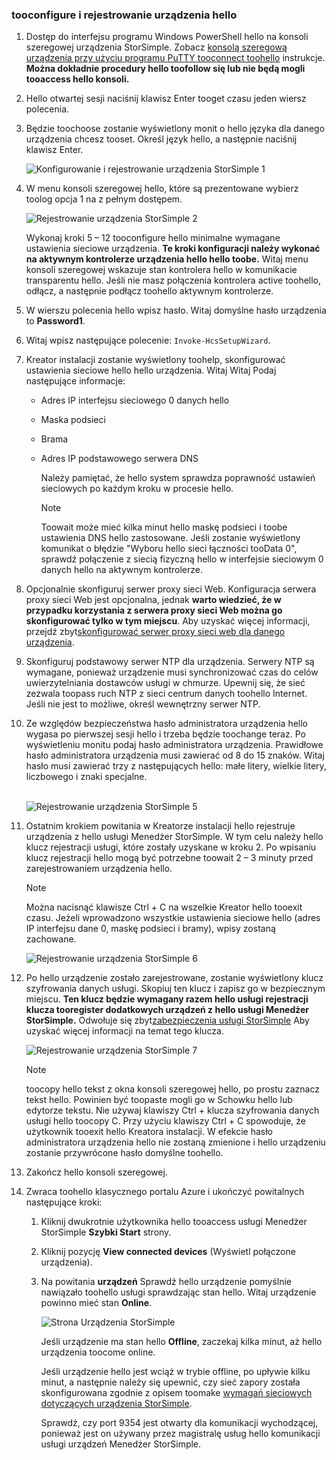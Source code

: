 <!--author=alkohli last changed: 02/22/2016-->


### <a name="tooconfigure-and-register-hello-device"></a>tooconfigure i rejestrowanie urządzenia hello
1. Dostęp do interfejsu programu Windows PowerShell hello na konsoli szeregowej urządzenia StorSimple. Zobacz [konsolą szeregową urządzenia przy użyciu programu PuTTY tooconnect toohello](#use-putty-to-connect-to-the-device-serial-console) instrukcje. **Można dokładnie procedury hello toofollow się lub nie będą mogli tooaccess hello konsoli.**
2. Hello otwartej sesji naciśnij klawisz Enter tooget czasu jeden wiersz polecenia. 
3. Będzie toochoose zostanie wyświetlony monit o hello języka dla danego urządzenia chcesz tooset. Określ język hello, a następnie naciśnij klawisz Enter. 
   
    ![Konfigurowanie i rejestrowanie urządzenia StorSimple 1](./media/storsimple-configure-and-register-device-u1/HCS_RegisterYourDevice1-U1-include.png)
4. W menu konsoli szeregowej hello, które są prezentowane wybierz toolog opcja 1 na z pełnym dostępem. 
   
    ![Rejestrowanie urządzenia StorSimple 2](./media/storsimple-configure-and-register-device-u1/HCS_RegisterYourDevice2_U1-include.png)
   
     Wykonaj kroki 5 – 12 tooconfigure hello minimalne wymagane ustawienia sieciowe urządzenia. **Te kroki konfiguracji należy wykonać na aktywnym kontrolerze urządzenia hello hello toobe.** Witaj menu konsoli szeregowej wskazuje stan kontrolera hello w komunikacie transparentu hello. Jeśli nie masz połączenia kontrolera active toohello, odłącz, a następnie podłącz toohello aktywnym kontrolerze.
5. W wierszu polecenia hello wpisz hasło. Witaj domyślne hasło urządzenia to **Password1**.
6. Witaj wpisz następujące polecenie: `Invoke-HcsSetupWizard`. 
7. Kreator instalacji zostanie wyświetlony toohelp, skonfigurować ustawienia sieciowe hello hello urządzenia. Witaj Witaj Podaj następujące informacje: 
   
   * Adres IP interfejsu sieciowego 0 danych hello
   * Maska podsieci
   * Brama
   * Adres IP podstawowego serwera DNS
     
        Należy pamiętać, że hello system sprawdza poprawność ustawień sieciowych po każdym kroku w procesie hello.
     
     > [!NOTE]
     > Toowait może mieć kilka minut hello maskę podsieci i toobe ustawienia DNS hello zastosowane. Jeśli zostanie wyświetlony komunikat o błędzie "Wyboru hello sieci łączności tooData 0", sprawdź połączenie z siecią fizyczną hello w interfejsie sieciowym 0 danych hello na aktywnym kontrolerze.
     > 
     > 
8. Opcjonalnie skonfiguruj serwer proxy sieci Web. Konfiguracja serwera proxy sieci Web jest opcjonalna, jednak **warto wiedzieć, że w przypadku korzystania z serwera proxy sieci Web można go skonfigurować tylko w tym miejscu**. Aby uzyskać więcej informacji, przejdź zbyt[skonfigurować serwer proxy sieci web dla danego urządzenia](../articles/storsimple/storsimple-configure-web-proxy.md).
9. Skonfiguruj podstawowy serwer NTP dla urządzenia. Serwery NTP są wymagane, ponieważ urządzenie musi synchronizować czas do celów uwierzytelniania dostawców usługi w chmurze. Upewnij się, że sieć zezwala toopass ruch NTP z sieci centrum danych toohello Internet. Jeśli nie jest to możliwe, określ wewnętrzny serwer NTP. 
10. Ze względów bezpieczeństwa hasło administratora urządzenia hello wygasa po pierwszej sesji hello i trzeba będzie toochange teraz. Po wyświetleniu monitu podaj hasło administratora urządzenia. Prawidłowe hasło administratora urządzenia musi zawierać od 8 do 15 znaków. Witaj hasło musi zawierać trzy z następujących hello: małe litery, wielkie litery, liczbowego i znaki specjalne.
    
    <br/>![Rejestrowanie urządzenia StorSimple 5](./media/storsimple-configure-and-register-device-u1/HCS_RegisterYourDevice5_U1-include.png)
11. Ostatnim krokiem powitania w Kreatorze instalacji hello rejestruje urządzenia z hello usługi Menedżer StorSimple. W tym celu należy hello klucz rejestracji usługi, które zostały uzyskane w kroku 2. Po wpisaniu klucz rejestracji hello mogą być potrzebne toowait 2 – 3 minuty przed zarejestrowaniem urządzenia hello.
    
    > [!NOTE]
    > Można nacisnąć klawisze Ctrl + C na wszelkie Kreator hello tooexit czasu. Jeżeli wprowadzono wszystkie ustawienia sieciowe hello (adres IP interfejsu dane 0, maskę podsieci i bramy), wpisy zostaną zachowane.
    > 
    > 
    
    ![Rejestrowanie urządzenia StorSimple 6](./media/storsimple-configure-and-register-device-u1/HCS_RegisterYourDevice6_U1-include.png)
12. Po hello urządzenie zostało zarejestrowane, zostanie wyświetlony klucz szyfrowania danych usługi. Skopiuj ten klucz i zapisz go w bezpiecznym miejscu. **Ten klucz będzie wymagany razem hello usługi rejestracji klucza tooregister dodatkowych urządzeń z hello usługi Menedżer StorSimple.** Odwołuje się zbyt[zabezpieczenia usługi StorSimple](../articles/storsimple/storsimple-security.md) Aby uzyskać więcej informacji na temat tego klucza.
    
    ![Rejestrowanie urządzenia StorSimple 7](./media/storsimple-configure-and-register-device-u1/HCS_RegisterYourDevice7_U1-include.png)    
    
    > [!NOTE]
    > toocopy hello tekst z okna konsoli szeregowej hello, po prostu zaznacz tekst hello. Powinien być toopaste mogli go w Schowku hello lub edytorze tekstu. Nie używaj klawiszy Ctrl + klucza szyfrowania danych usługi hello toocopy C. Przy użyciu klawiszy Ctrl + C spowoduje, że użytkownik tooexit hello Kreatora instalacji. W efekcie hasło administratora urządzenia hello nie zostaną zmienione i hello urządzeniu zostanie przywrócone hasło domyślne toohello.
    > 
    > 
13. Zakończ hello konsoli szeregowej.
14. Zwraca toohello klasycznego portalu Azure i ukończyć powitalnych następujące kroki:
    
    1. Kliknij dwukrotnie użytkownika hello tooaccess usługi Menedżer StorSimple **Szybki Start** strony.
    2. Kliknij pozycję **View connected devices** (Wyświetl połączone urządzenia).
    3. Na powitania **urządzeń** Sprawdź hello urządzenie pomyślnie nawiązało toohello usługi sprawdzając stan hello. Witaj urządzenie powinno mieć stan **Online**.
       
        ![Strona Urządzenia StorSimple](./media/storsimple-configure-and-register-device-u1/HCS_DevicesPageM_U1-include.png) 
       
        Jeśli urządzenie ma stan hello **Offline**, zaczekaj kilka minut, aż hello urządzenia toocome online. 
       
        Jeśli urządzenie hello jest wciąż w trybie offline, po upływie kilku minut, a następnie należy się upewnić, czy sieć zapory została skonfigurowana zgodnie z opisem toomake [wymagań sieciowych dotyczących urządzenia StorSimple](../articles/storsimple/storsimple-system-requirements.md). 
       
        Sprawdź, czy port 9354 jest otwarty dla komunikacji wychodzącej, ponieważ jest on używany przez magistralę usług hello komunikacji usługi urządzeń Menedżer StorSimple.


